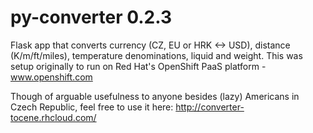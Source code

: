 py-converter 0.2.3
============

Flask app that converts currency (CZ, EU or HRK <-> USD), distance (K/m/ft/miles), temperature denominations, liquid and weight.
This was setup originally to run on Red Hat's OpenShift PaaS platform - www.openshift.com

Though of arguable usefulness to anyone besides (lazy) Americans in Czech Republic, feel free to use it here: http://converter-tocene.rhcloud.com/
